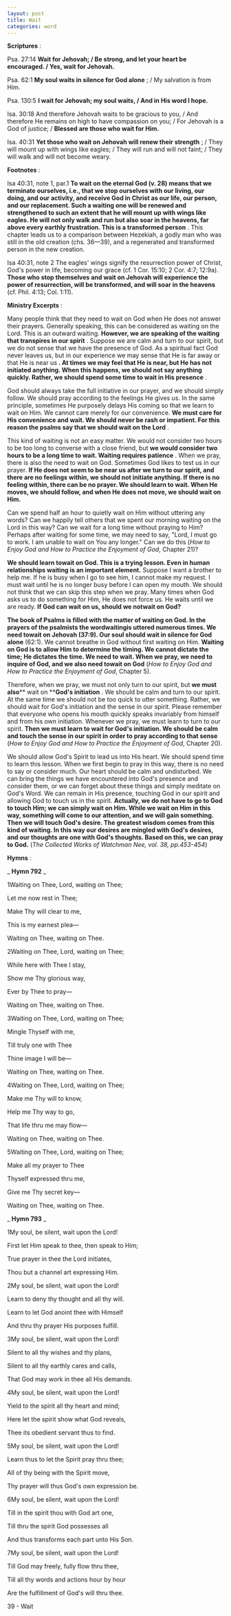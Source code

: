 ```yaml
---
layout: post
title: Wait
categories: word
---
```


**Scriptures** :

Psa. 27:14 **Wait for Jehovah; / Be strong, and let your heart be encouraged. / Yes, wait for Jehovah.**

Psa. 62:1 **My soul waits in silence for God alone** ; / My salvation is from Him.

Psa. 130:5 **I wait for Jehovah; my soul waits, / And in His word I hope.**

Isa. 30:18 And therefore Jehovah waits to be gracious to you, / And therefore He remains on high to have compassion on you; / For Jehovah is a God of justice; / **Blessed are those who wait for Him.**

Isa. 40:31 **Yet those who wait on Jehovah will renew their strength** ; / They will mount up with wings like eagles; / They will run and will not faint; / They will walk and will not become weary.

**Footnotes** :

Isa 40:31, note 1, par.1 **To wait on the eternal God (v. 28) means that we terminate ourselves, i.e., that we stop ourselves with our living, our doing, and our activity, and receive God in Christ as our life, our person, and our replacement. Such a waiting one will be renewed and strengthened to such an extent that he will mount up with wings like eagles. He will not only walk and run but also soar in the heavens, far above every earthly frustration. This is a transformed person** . This chapter leads us to a comparison between Hezekiah, a godly man who was still in the old creation (chs. 36—39), and a regenerated and transformed person in the new creation.

Isa 40:31, note 2 The eagles' wings signify the resurrection power of Christ, God's power in life, becoming our grace (cf. 1 Cor. 15:10; 2 Cor. 4:7; 12:9a). **Those who stop themselves and wait on Jehovah will experience the power of resurrection, will be transformed, and will soar in the heavens** (cf. Phil. 4:13; Col. 1:11).

**Ministry Excerpts** :

Many people think that they need to wait on God when He does not answer their prayers. Generally speaking, this can be considered as waiting on the Lord. This is an outward waiting. **However, we are speaking of the waiting that transpires in our spirit** . Suppose we are calm and turn to our spirit, but we do not sense that we have the presence of God. As a spiritual fact God never leaves us, but in our experience we may sense that He is far away or that He is near us **. At times we may feel that He is near, but He has not initiated anything. When this happens, we should not say anything quickly. Rather, we should spend some time to wait in His presence** .

God should always take the full initiative in our prayer, and we should simply follow. We should pray according to the feelings He gives us. In the same principle, sometimes He purposely delays His coming so that we learn to wait on Him. We cannot care merely for our convenience. **We must care for His convenience and wait. We should never be rash or impatient. For this reason the psalms say that we should wait on the Lord** .

This kind of waiting is not an easy matter. We would not consider two hours to be too long to converse with a close friend, but **we would consider two hours to be a long time to wait. Waiting requires patience** . When we pray, there is also the need to wait on God. Sometimes God likes to test us in our prayer. **If He does not seem to be near us after we turn to our spirit, and there are no feelings within, we should not initiate anything. If there is no feeling within, there can be no prayer. We should learn to wait. When He moves, we should follow, and when He does not move, we should wait on Him.**

Can we spend half an hour to quietly wait on Him without uttering any words? Can we happily tell others that we spent our morning waiting on the Lord in this way? Can we wait for a long time without praying to Him? Perhaps after waiting for some time, we may need to say, "Lord, I must go to work. I am unable to wait on You any longer." Can we do this (_How to Enjoy God and How to Practice the Enjoyment of God_, Chapter 21)?

**We should learn towait on God. This is a trying lesson. Even in human relationships waiting is an important element.** Suppose I want a brother to help me. If he is busy when I go to see him, I cannot make my request. I must wait until he is no longer busy before I can open my mouth. We should not think that we can skip this step when we pray. Many times when God asks us to do something for Him, He does not force us. He waits until we are ready. **If God can wait on us, should we notwait on God?**

**The book of Psalms is filled with the matter of waiting on God. In the prayers of the psalmists the wordwaitingis uttered numerous times. We need towait on Jehovah (37:9). Our soul should wait in silence for God alone** (62:1). We cannot breathe in God without first waiting on Him. **Waiting on God is to allow Him to determine the timing. We cannot dictate the time; He dictates the time. We need to wait. When we pray, we need to inquire of God, and we also need towait on God** (_How to Enjoy God and How to Practice the Enjoyment of God_, Chapter 5).

Therefore, when we pray, we must not only turn to our spirit, but **we must also**** wait on ****God's initiation** . We should be calm and turn to our spirit. At the same time we should not be too quick to utter something. Rather, we should wait for God's initiation and the sense in our spirit. Please remember that everyone who opens his mouth quickly speaks invariably from himself and from his own initiation. Whenever we pray, we must learn to turn to our spirit. **Then we must learn to wait for God's initiation. We should be calm and touch the sense in our spirit in order to pray according to that sense** (_How to Enjoy God and How to Practice the Enjoyment of God_, Chapter 20).

We should allow God's Spirit to lead us into His heart. We should spend time to learn this lesson. When we first begin to pray in this way, there is no need to say or consider much. Our heart should be calm and undisturbed. We can bring the things we have encountered into God's presence and consider them, or we can forget about these things and simply meditate on God's Word. We can remain in His presence, touching God in our spirit and allowing God to touch us in the spirit. **Actually, we do not have to go to God to touch Him; we can simply wait on Him. While we wait on Him in this way, something will come to our attention, and we will gain something. Then we will touch God's desire. The greatest wisdom comes from this kind of waiting. In this way our desires are mingled with God's desires, and our thoughts are one with God's thoughts. Based on this, we can pray to God.** (_The Collected Works of Watchman Nee, vol. 38, pp.453-454_)

**Hymns** :

_ **Hymn 792** _

1Waiting on Thee, Lord, waiting on Thee;

Let me now rest in Thee;

Make Thy will clear to me,

This is my earnest plea—

Waiting on Thee, waiting on Thee.

2Waiting on Thee, Lord, waiting on Thee;

While here with Thee I stay,

Show me Thy glorious way,

Ever by Thee to pray—

Waiting on Thee, waiting on Thee.

3Waiting on Thee, Lord, waiting on Thee;

Mingle Thyself with me,

Till truly one with Thee

Thine image I will be—

Waiting on Thee, waiting on Thee.

4Waiting on Thee, Lord, waiting on Thee;

Make me Thy will to know,

Help me Thy way to go,

That life thru me may flow—

Waiting on Thee, waiting on Thee.

5Waiting on Thee, Lord, waiting on Thee;

Make all my prayer to Thee

Thyself expressed thru me,

Give me Thy secret key—

Waiting on Thee, waiting on Thee.

_ **Hymn 793** _

1My soul, be silent, wait upon the Lord!

First let Him speak to thee, then speak to Him;

True prayer in thee the Lord initiates,

Thou but a channel art expressing Him.

2My soul, be silent, wait upon the Lord!

Learn to deny thy thought and all thy will.

Learn to let God anoint thee with Himself

And thru thy prayer His purposes fulfill.

3My soul, be silent, wait upon the Lord!

Silent to all thy wishes and thy plans,

Silent to all thy earthly cares and calls,

That God may work in thee all His demands.

4My soul, be silent, wait upon the Lord!

Yield to the spirit all thy heart and mind;

Here let the spirit show what God reveals,

Thee its obedient servant thus to find.

5My soul, be silent, wait upon the Lord!

Learn thus to let the Spirit pray thru thee;

All of thy being with the Spirit move,

Thy prayer will thus God's own expression be.

6My soul, be silent, wait upon the Lord!

Till in the spirit thou with God art one,

Till thru the spirit God possesses all

And thus transforms each part unto His Son.

7My soul, be silent, wait upon the Lord!

Till God may freely, fully flow thru thee,

Till all thy words and actions hour by hour

Are the fulfillment of God's will thru thee.

39 - Wait
